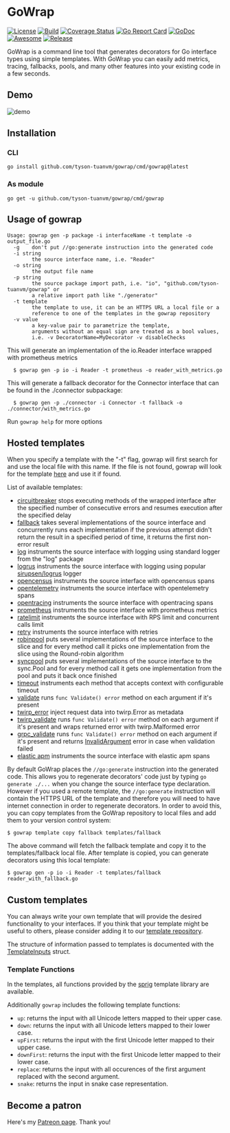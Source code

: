 # GoWrap
[![License](https://img.shields.io/badge/license-mit-green.svg)](https://github.com/tyson-tuanvm/gowrap/blob/master/LICENSE)
[![Build](https://github.com/tyson-tuanvm/gowrap/actions/workflows/go.yml/badge.svg)](https://github.com/tyson-tuanvm/gowrap/actions/workflows/go.yml)
[![Coverage Status](https://coveralls.io/repos/github/hexdigest/gowrap/badge.svg?branch=master)](https://coveralls.io/github/hexdigest/gowrap?branch=master)
[![Go Report Card](https://goreportcard.com/badge/github.com/tyson-tuanvm/gowrap?dropcache)](https://goreportcard.com/report/github.com/tyson-tuanvm/gowrap)
[![GoDoc](https://godoc.org/github.com/tyson-tuanvm/gowrap?status.svg)](http://godoc.org/github.com/tyson-tuanvm/gowrap)
[![Awesome](https://cdn.rawgit.com/sindresorhus/awesome/d7305f38d29fed78fa85652e3a63e154dd8e8829/media/badge.svg)](https://github.com/avelino/awesome-go#generation-and-generics)
[![Release](https://img.shields.io/github/release/hexdigest/gowrap.svg)](https://github.com/tyson-tuanvm/gowrap/releases/latest)

GoWrap is a command line tool that generates decorators for Go interface types using simple templates.
With GoWrap you can easily add metrics, tracing, fallbacks, pools, and many other features into your existing code in a few seconds.


## Demo

![demo](https://github.com/tyson-tuanvm/gowrap/blob/master/gowrap.gif)

## Installation
### CLI
```
go install github.com/tyson-tuanvm/gowrap/cmd/gowrap@latest
```
### As module
```
go get -u github.com/tyson-tuanvm/gowrap/cmd/gowrap
```

## Usage of gowrap

```
Usage: gowrap gen -p package -i interfaceName -t template -o output_file.go
  -g	don't put //go:generate instruction into the generated code
  -i string
    	the source interface name, i.e. "Reader"
  -o string
    	the output file name
  -p string
    	the source package import path, i.e. "io", "github.com/tyson-tuanvm/gowrap" or
    	a relative import path like "./generator"
  -t template
    	the template to use, it can be an HTTPS URL a local file or a
    	reference to one of the templates in the gowrap repository
  -v value
    	a key-value pair to parametrize the template,
    	arguments without an equal sign are treated as a bool values,
    	i.e. -v DecoratorName=MyDecorator -v disableChecks
```

This will generate an implementation of the io.Reader interface wrapped with prometheus metrics

```
  $ gowrap gen -p io -i Reader -t prometheus -o reader_with_metrics.go
```

This will generate a fallback decorator for the Connector interface that can be found in the ./connector subpackage:

```
  $ gowrap gen -p ./connector -i Connector -t fallback -o ./connector/with_metrics.go
```

Run `gowrap help` for more options

## Hosted templates

When you specify a template with the "-t" flag, gowrap will first search for and use the local file with this name.
If the file is not found, gowrap will look for the template [here](https://github.com/tyson-tuanvm/gowrap/tree/master/templates) and use it if found.

List of available templates:
  - [circuitbreaker](https://github.com/tyson-tuanvm/gowrap/tree/master/templates/circuitbreaker) stops executing methods of the wrapped interface after the specified number of consecutive errors and resumes execution after the specified delay
  - [fallback](https://github.com/tyson-tuanvm/gowrap/tree/master/templates/fallback) takes several implementations of the source interface and concurrently runs each implementation if the previous attempt didn't return the result in a specified period of time, it returns the first non-error result
  - [log](https://github.com/tyson-tuanvm/gowrap/tree/master/templates/log) instruments the source interface with logging using standard logger from the "log" package
  - [logrus](https://github.com/tyson-tuanvm/gowrap/tree/master/templates/logrus) instruments the source interface with logging using popular [sirupsen/logrus](https://github.com/sirupsen/logrus) logger
  - [opencensus](https://github.com/tyson-tuanvm/gowrap/tree/master/templates/opencensus) instruments the source interface with opencensus spans
  - [opentelemetry](https://github.com/tyson-tuanvm/gowrap/tree/master/templates/opentelemetry) instruments the source interface with opentelemetry spans
  - [opentracing](https://github.com/tyson-tuanvm/gowrap/tree/master/templates/opentracing) instruments the source interface with opentracing spans
  - [prometheus](https://github.com/tyson-tuanvm/gowrap/tree/master/templates/prometheus) instruments the source interface with prometheus metrics
  - [ratelimit](https://github.com/tyson-tuanvm/gowrap/tree/master/templates/ratelimit) instruments the source interface with RPS limit and concurrent calls limit
  - [retry](https://github.com/tyson-tuanvm/gowrap/tree/master/templates/retry) instruments the source interface with retries
  - [robinpool](https://github.com/tyson-tuanvm/gowrap/tree/master/templates/robinpool) puts several implementations of the source interface to the slice and for every method call it picks one implementation from the slice using the Round-robin algorithm
  - [syncpool](https://github.com/tyson-tuanvm/gowrap/tree/master/templates/syncpool) puts several implementations of the source interface to the sync.Pool and for every method call it gets one implementation from the pool and puts it back once finished
  - [timeout](https://github.com/tyson-tuanvm/gowrap/tree/master/templates/timeout) instruments each method that accepts context with configurable timeout
  - [validate](https://github.com/tyson-tuanvm/gowrap/tree/master/templates/validate) runs `func Validate() error` method on each argument if it's present
  - [twirp\_error](https://github.com/tyson-tuanvm/gowrap/tree/master/templates/twirp_error) inject request data into twirp.Error as metadata
  - [twirp\_validate](https://github.com/tyson-tuanvm/gowrap/tree/master/templates/twirp_validate) runs `func Validate() error` method on each argument if it's present and wraps returned error with twirp.Malformed error
  - [grpc\_validate](https://github.com/tyson-tuanvm/gowrap/tree/master/templates/grpc_validate) runs `func Validate() error` method on each argument if it's present and returns [InvalidArgument](https://github.com/grpc/grpc-go/blob/9d8d97a245af2d4bc743585418e1b4aebada0637/codes/codes.go#L49) error in case when validation failed
  - [elastic apm](https://github.com/tyson-tuanvm/gowrap/tree/master/templates/elasticapm) instruments the source interface with elastic apm spans

By default GoWrap places the `//go:generate` instruction into the generated code. 
This allows you to regenerate decorators' code just by typing `go generate ./...` when you change the source interface type declaration.
However if you used a remote template, the `//go:generate` instruction will contain the HTTPS URL of the template and therefore
you will need to have internet connection in order to regenerate decorators. In order to avoid this, you can copy templates from the GoWrap repository 
to local files and add them to your version control system:
```
$ gowrap template copy fallback templates/fallback
```

The above command will fetch the fallback template and copy it to the templates/fallback local file.
After template is copied, you can generate decorators using this local template:

```
$ gowrap gen -p io -i Reader -t templates/fallback reader_with_fallback.go
```

## Custom templates

You can always write your own template that will provide the desired functionality to your interfaces.
If you think that your template might be useful to others, please consider adding it to our [template repository](https://github.com/tyson-tuanvm/gowrap/tree/master/templates).

The structure of information passed to templates is documented with the [TemplateInputs](https://godoc.org/github.com/tyson-tuanvm/gowrap/generator#TemplateInputs) struct.

### Template Functions

In the templates, all functions provided by the [sprig](http://masterminds.github.io/sprig/) template library are available.

Additionally `gowrap` includes the following template functions:

- `up`: returns the input with all Unicode letters mapped to their upper case.
- `down`: returns the input with all Unicode letters mapped to their lower case.
- `upFirst`: returns the input with the first Unicode letter mapped to their upper case.
- `downFirst`: returns the input with the first Unicode letter mapped to their lower case.
- `replace`: returns the input with all occurences of the first argument replaced with the second argument.
- `snake`: returns the input in snake case representation.

## Become a patron

Here's my [Patreon page](https://www.patreon.com/hexdigest). Thank you!
